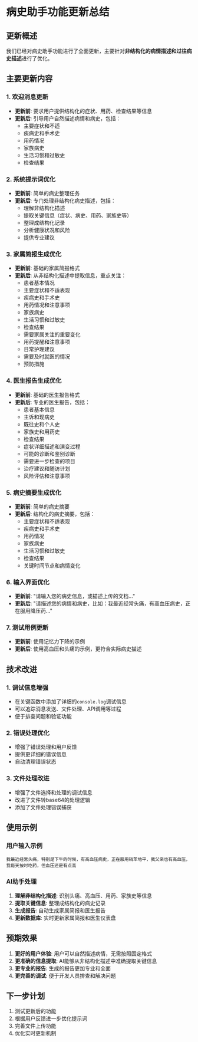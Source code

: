 # 病史助手功能更新总结

## 更新概述

我们已经对病史助手功能进行了全面更新，主要针对**非结构化的病情描述和过往病史描述**进行了优化。

## 主要更新内容

### 1. 欢迎消息更新
- **更新前**: 要求用户提供结构化的症状、用药、检查结果等信息
- **更新后**: 引导用户自然描述病情和病史，包括：
  - 主要症状和不适
  - 疾病史和手术史
  - 用药情况
  - 家族病史
  - 生活习惯和过敏史
  - 检查结果

### 2. 系统提示词优化
- **更新前**: 简单的病史整理任务
- **更新后**: 专门处理非结构化病史描述，包括：
  - 理解非结构化描述
  - 提取关键信息（症状、病史、用药、家族史等）
  - 整理成结构化记录
  - 分析健康状况和风险
  - 提供专业建议

### 3. 家属简报生成优化
- **更新前**: 基础的家属简报格式
- **更新后**: 从非结构化描述中提取信息，重点关注：
  - 患者基本情况
  - 主要症状和不适表现
  - 疾病史和手术史
  - 用药情况和注意事项
  - 家族病史
  - 生活习惯和过敏史
  - 检查结果
  - 需要家属关注的重要变化
  - 用药提醒和注意事项
  - 日常护理建议
  - 需要及时就医的情况
  - 预防措施

### 4. 医生报告生成优化
- **更新前**: 基础的医生报告格式
- **更新后**: 专业的医生报告，包括：
  - 患者基本信息
  - 主诉和现病史
  - 既往史和个人史
  - 家族史和用药史
  - 检查结果
  - 症状详细描述和演变过程
  - 可能的诊断和鉴别诊断
  - 需要进一步检查的项目
  - 治疗建议和随访计划
  - 风险评估和注意事项

### 5. 病史摘要生成优化
- **更新前**: 简单的病史摘要
- **更新后**: 结构化的病史摘要，包括：
  - 主要症状和不适表现
  - 疾病史和手术史
  - 用药情况
  - 家族病史
  - 生活习惯和过敏史
  - 检查结果
  - 关键时间节点和病情变化

### 6. 输入界面优化
- **更新前**: "请输入您的病史信息，或描述上传的文档..."
- **更新后**: "请描述您的病情和病史，比如：我最近经常头痛，有高血压病史，正在服用降压药..."

### 7. 测试用例更新
- **更新前**: 使用记忆力下降的示例
- **更新后**: 使用高血压和头痛的示例，更符合实际病史描述

## 技术改进

### 1. 调试信息增强
- 在关键函数中添加了详细的`console.log`调试信息
- 可以追踪消息发送、文件处理、API调用等过程
- 便于排查问题和验证功能

### 2. 错误处理优化
- 增强了错误处理和用户反馈
- 提供更详细的错误信息
- 自动清理错误状态

### 3. 文件处理改进
- 增强了文件选择和处理的调试信息
- 改进了文件转base64的处理逻辑
- 添加了文件处理错误捕获

## 使用示例

### 用户输入示例
```
我最近经常头痛，特别是下午的时候，有高血压病史，正在服用硝苯地平，我父亲也有高血压，我每天按时吃药，但血压还是有点高
```

### AI助手处理
1. **理解非结构化描述**: 识别头痛、高血压、用药、家族史等信息
2. **提取关键信息**: 整理成结构化的病史记录
3. **生成报告**: 自动生成家属简报和医生报告
4. **更新数据库**: 实时更新家属简报和医生仪表盘

## 预期效果

1. **更好的用户体验**: 用户可以自然描述病情，无需按照固定格式
2. **更准确的信息提取**: AI能够从非结构化描述中准确提取关键信息
3. **更专业的报告**: 生成的报告更加专业和全面
4. **更完善的调试**: 便于开发人员排查和解决问题

## 下一步计划

1. 测试更新后的功能
2. 根据用户反馈进一步优化提示词
3. 完善文件上传功能
4. 优化实时更新机制 
